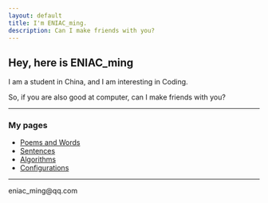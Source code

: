 ```yaml
---
layout: default
title: I'm ENIAC_ming.
description: Can I make friends with you?
---
```


## Hey, here is ENIAC_ming

I am a student in China, and I am interesting in Coding.

So, if you are also good at computer, can I make friends with you?

- - -

### My pages

- [Poems and Words](./poems%26words.html)
- [Sentences](./sentences.html)
- [Algorithms](http://al.yanjm.thtml)
- [Configurations](./configurations.html)

- - -
<p>eniac_ming@qq.com</p>
